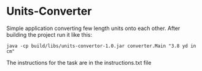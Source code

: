 Units-Converter
===============

Simple application converting few length units onto each other. After building the project run it like this:

`java -cp build/libs/units-convertor-1.0.jar converter.Main "3.8 yd in cm"`

The instructions for the task are in the instructions.txt file

